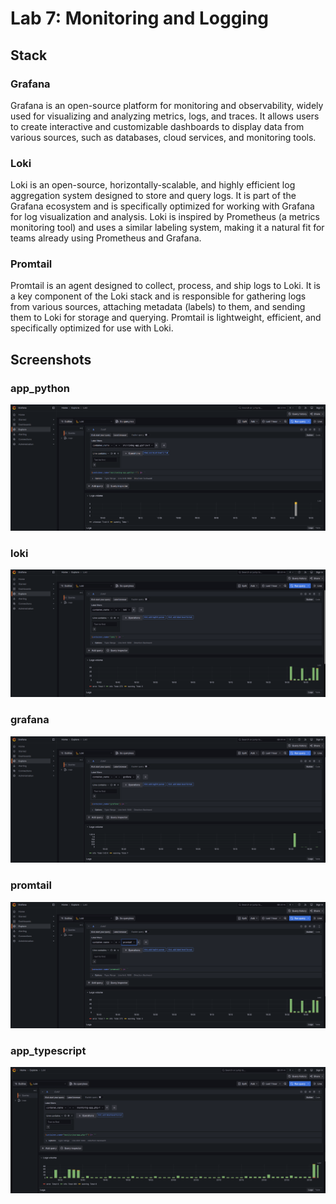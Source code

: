 # Lab 7: Monitoring and Logging

## Stack

### Grafana

Grafana is an open-source platform for monitoring and observability, widely used for visualizing and analyzing metrics,
logs, and traces. It allows users to create interactive and customizable dashboards to display data from various sources,
such as databases, cloud services, and monitoring tools.

### Loki

Loki is an open-source, horizontally-scalable, and highly efficient log aggregation system designed to store and
query logs. It is part of the Grafana ecosystem and is specifically optimized for working with Grafana for log 
visualization and analysis. Loki is inspired by Prometheus (a metrics monitoring tool) and uses a similar labeling 
system, making it a natural fit for teams already using Prometheus and Grafana.

### Promtail

Promtail is an agent designed to collect, process, and ship logs to Loki.
It is a key component of the Loki stack and is responsible for gathering logs from various sources, 
attaching metadata (labels) to them, and sending them to Loki for storage and querying. 
Promtail is lightweight, efficient, and specifically optimized for use with Loki.

## Screenshots

### app_python

![app_python](photos/python_photo.png)

### loki

![loki](photos/loki_photo.png)

### grafana

![grafana](photos/grafana_photo.png)

### promtail

![promtail](photos/promtail_photo.png)

### app_typescript

![app_typescript](photos/php_photo.png)
